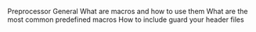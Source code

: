 Preprocessor
General
	What are macros and how to use them
	What are the most common predefined macros
	How to include guard your header files